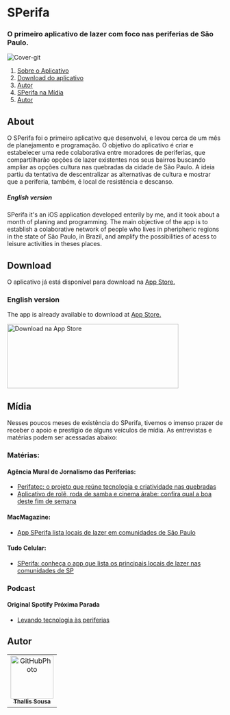 # SPerifa
### O primeiro aplicativo de lazer com foco nas periferias de São Paulo. 

![Cover-git](https://github.com/thallissousa/perifaAPP/blob/gitFiles/perifaAPP/gitFiles/sperifa_header.png)

1. [Sobre o Aplicativo](#About)
2. [Download do aplicativo](#Download)
3. [Autor](#Autor)
3. [SPerifa na Mídia](#Mídia)
4. [Autor](#Autor)

## About
O SPerifa foi o primeiro aplicativo que desenvolvi, e levou cerca de um mês de planejamento e programação.
O objetivo do aplicativo é criar e estabelecer uma rede colaborativa entre moradores de periferias, que compartilharão opções de lazer existentes nos seus bairros buscando ampliar as opções cultura nas quebradas da cidade de São Paulo. 
A ideia partiu da tentativa de descentralizar as alternativas de cultura e mostrar que a periferia, também, é local de resistência e descanso.

##### English version
SPerifa it's an iOS application developed enterily by me, and it took about a month of planing and programming.
The main objective of the app is to establish a colaborative network of people who lives in pheripheric regions in the state of São Paulo, in Brazil, and amplify the possibilities of acess to leisure activities in theses places.

## Download
O aplicativo já está disponível para download na <a href="https://apps.apple.com/br/app/sperifa/id1579177301?l=en"> App Store. </a>
  
  ### English version
  The app is already available to download at <a href="https://apps.apple.com/br/app/sperifa/id1579177301?l=en"> App Store. </a>

<a href="https://apps.apple.com/br/app/sperifa/id1579177301?l=en" target="_blank"><img src="https://www.freepnglogos.com/uploads/app-store-logo-png/download-on-the-app-store-logo-png-23.png" 
alt="Download na App Store" width="400" height="150"/></a>

## Mídia
Nesses poucos meses de existência do SPerifa, tivemos o imenso prazer de receber o apoio e prestígio de alguns veículos de mídia. As entrevistas e matérias podem ser acessadas abaixo:

### Matérias:
#### Agência Mural de Jornalismo das Periferias: 
- <a href="https://www.agenciamural.org.br/perifatec-o-projeto-que-reune-tecnologia-e-criatividade-nas-quebradas/"> Perifatec: o projeto que reúne tecnologia e criatividade nas quebradas </a> 
- <a href="https://www.agenciamural.org.br/aplicativo-de-role-roda-de-samba-e-cinema-arabe-confira-qual-a-boa-deste-fim-de-semana/"> Aplicativo de rolê, roda de samba e cinema árabe: confira qual a boa deste fim de semana </a>

#### MacMagazine:
- <a href="https://macmagazine.com.br/post/2021/10/20/app-sperifa-lista-locais-de-lazer-em-comunidades-de-sao-paulo/"> App SPerifa lista locais de lazer em comunidades de São Paulo </a>


#### Tudo Celular:
- <a href="https://www.tudocelular.com/apple/noticias/n181186/app-lista-locais-lazer-comunidades-de-sp.html"> SPerifa: conheça o app que lista os principais locais de lazer nas comunidades de SP </a>


### Podcast
#### Original Spotify Próxima Parada
- <a href="https://open.spotify.com/episode/6On24CMbZFAzhu0qLFxM2F"> Levando tecnologia às periferias </a>



## Autor
<table>
  <tr>
    <td align="center">
      <a href="https://github.com/thallissousa">
        <img src="https://avatars.githubusercontent.com/u/77726310?v=4" height="auto" width="100" style="corner-radius:50%" alt="GitHubPhoto"/><br>
        <sub>
          <b>Thallis Sousa</b>
        </sub>
      </a>
    </td>
</table>
